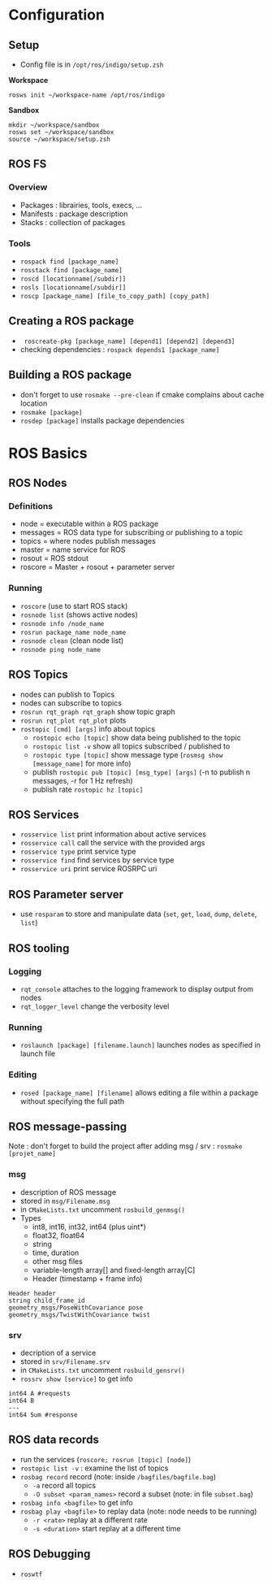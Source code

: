 # Configuration

## Setup
* Config file is in `/opt/ros/indigo/setup.zsh`

**Workspace**
```
rosws init ~/workspace-name /opt/ros/indigo
```

**Sandbox**
```
mkdir ~/workspace/sandbox
rosws set ~/workspace/sandbox
source ~/workspace/setup.zsh
```

## ROS FS
### Overview
* Packages : librairies, tools, execs, ...
* Manifests : package description
* Stacks : collection of packages

### Tools
* `rospack find [package_name]`
* `rosstack find [package_name]`
* `roscd [locationname[/subdir]]`
* `rosls [locationname[/subdir]]`
* `roscp [package_name] [file_to_copy_path] [copy_path]`

## Creating a ROS package
* ` roscreate-pkg [package_name] [depend1] [depend2] [depend3]`
* checking dependencies : `rospack depends1 [package_name]`

## Building a ROS package
* don't forget to use `rosmake --pre-clean` if cmake complains about cache location
* `rosmake [package]`
* `rosdep [package]` installs package dependencies

# ROS Basics

## ROS Nodes
### Definitions
* node = executable within a ROS package
* messages = ROS data type for subscribing or publishing to a topic
* topics = where nodes publish messages
* master = name service for ROS
* rosout = ROS stdout
* roscore = Master + rosout + parameter server

### Running
* `roscore` (use to start ROS stack)
* `rosnode list` (shows active nodes)
* `rosnode info /node_name`
* `rosrun package_name node_name`
* `rosnode clean` (clean node list)
* `rosnode ping node_name`

## ROS Topics
* nodes can publish to Topics
* nodes can subscribe to topics
* `rosrun rqt_graph rqt_graph` show topic graph
* `rosrun rqt_plot rqt_plot` plots
* `rostopic [cmd] [args]` info about topics
  * `rostopic echo [topic]` show data being published to the topic
  * `rostopic list -v` show all topics subscribed / published to
  * `rostopic type [topic]` show message type (`rosmsg show [message_name]` for more info)
  * publish `rostopic pub [topic] [msg_type] [args]` (-n to publish n messages, -r for 1 Hz refresh)
  * publish rate `rostopic hz [topic]`

## ROS Services
* `rosservice list` print information about active services
* `rosservice call` call the service with the provided args
* `rosservice type` print service type
* `rosservice find` find services by service type
* `rosservice uri` print service ROSRPC uri

## ROS Parameter server
* use `rosparam` to store and manipulate data (`set`, `get`, `load`, `dump`, `delete`, `list`)

## ROS tooling
### Logging
* `rqt_console` attaches to the logging framework to display output from nodes
* `rqt_logger_level` change the verbosity level

### Running
* `roslaunch [package] [filename.launch]` launches nodes as specified in launch file

### Editing
* `rosed [package_name] [filename]` allows editing a file within a package without specifying the full path

## ROS message-passing
Note : don't forget to build the project after adding msg / srv : `rosmake [projet_name]`
### msg
* description of ROS message
* stored in `msg/Filename.msg`
* in `CMakeLists.txt` uncomment `rosbuild_genmsg()`
* Types
  * int8, int16, int32, int64 (plus uint*)
  * float32, float64
  * string
  * time, duration
  * other msg files
  * variable-length array[] and fixed-length array[C]
  * Header (timestamp + frame info)

```
Header header
string child_frame_id
geometry_msgs/PoseWithCovariance pose
geometry_msgs/TwistWithCovariance twist
```

### srv
* decription of a service
* stored in `srv/Filename.srv`
* in `CMakeLists.txt` uncomment `rosbuild_gensrv()`
* `rossrv show [service]` to get info

```
int64 A #requests
int64 B
---
int64 Sum #response
```

## ROS data records

* run the services (`roscore; rosrun [topic] [node]`)
* `rostopic list -v` : examine the list of topics
* `rosbag record` record (note: inside `/bagfiles/bagfile.bag`)
  * `-a` record all topics
  * `-O subset <param_names>` record a subset (note: in file `subset.bag`)
* `rosbag info <bagfile>` to get info
* `rosbag play <bagfile>` to replay data (note: node needs to be running)
  * `-r <rate>` replay at a different rate
  * `-s <duration>` start replay at a different time

## ROS Debugging

* `roswtf`
